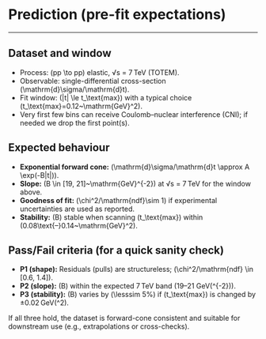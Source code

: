 # Prediction (pre-fit expectations)

---

## Dataset and window

- Process: \(pp \to pp\) elastic, √s = 7 TeV (TOTEM).
- Observable: single-differential cross-section \(\mathrm{d}\sigma/\mathrm{d}t\).
- Fit window: \(|t| \le t_\text{max}\) with a typical choice \(t_\text{max}=0.12~\mathrm{GeV}^2\).
- Very first few bins can receive Coulomb–nuclear interference (CNI); if needed we drop the first point(s).

## Expected behaviour

- **Exponential forward cone:** \(\mathrm{d}\sigma/\mathrm{d}t \approx A \exp(-B|t|)\).
- **Slope:** \(B \in [19, 21]~\mathrm{GeV}^{-2}\) at √s = 7 TeV for the window above.
- **Goodness of fit:** \(\chi^2/\mathrm{ndf}\sim 1\) if experimental uncertainties are used as reported.
- **Stability:** \(B\) stable when scanning \(t_\text{max}\) within \(0.08\text{–}0.14~\mathrm{GeV}^2\).

## Pass/Fail criteria (for a quick sanity check)

- **P1 (shape):** Residuals (pulls) are structureless; \(\chi^2/\mathrm{ndf} \in [0.6, 1.4]\).
- **P2 (slope):** \(B\) within the expected 7 TeV band (19–21 GeV\(^{-2}\)).
- **P3 (stability):** \(B\) varies by \(\lesssim 5\%\) if \(t_\text{max}\) is changed by ±0.02 GeV\(^2\).

If all three hold, the dataset is forward-cone consistent and suitable for downstream use (e.g., extrapolations or cross-checks).